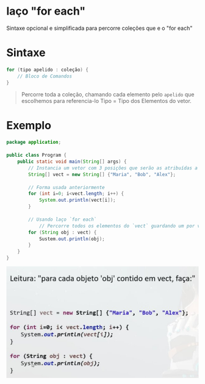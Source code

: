 # laço "for each"
Sintaxe opcional e simplificada para percorre coleções que e o "for each"

# Sintaxe
```java
for (tipo apelido : coleção) {
    // Bloco de Comandos
}
```
> Percorre toda a coleção, chamando cada elemento pelo `apelido` que escolhemos para referencia-lo 
> Tipo = Tipo dos Elementos do vetor.

# Exemplo
```java
package application;

public class Program {
    public static void main(String[] args) {
        // Instancia um vetor com 3 posições que serão as atribuídas a frete.
        String[] vect = new String[] {"Maria", "Bob", "Alex"};
        
        // Forma usada anteriormente
        for (int i=0; i<vect.length; i++) {
            System.out.println(vect[i]);
        }
        
        // Usando laço `for each`
            // Percorre todos os elementos do `vect` guardando um por vez no `obj`
        for (String obj : vect) {
            Sustem.out.println(obj);
        }
    }
}
```

![Leitura laço for each](./lacoForEach/leitura.jpg)